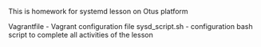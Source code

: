 This is homework for systemd lesson on Otus platform

Vagrantfile - Vagrant configuration file 
sysd_script.sh - configuration bash script to complete all activities of the lesson

